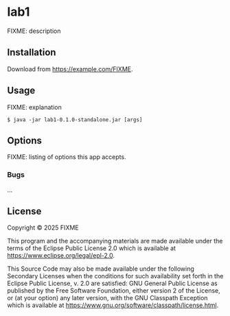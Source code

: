 # lab1

FIXME: description

## Installation

Download from https://example.com/FIXME.

## Usage

FIXME: explanation

    $ java -jar lab1-0.1.0-standalone.jar [args]

## Options

FIXME: listing of options this app accepts.


### Bugs

...
## License

Copyright © 2025 FIXME

This program and the accompanying materials are made available under the
terms of the Eclipse Public License 2.0 which is available at
https://www.eclipse.org/legal/epl-2.0.

This Source Code may also be made available under the following Secondary
Licenses when the conditions for such availability set forth in the Eclipse
Public License, v. 2.0 are satisfied: GNU General Public License as published by
the Free Software Foundation, either version 2 of the License, or (at your
option) any later version, with the GNU Classpath Exception which is available
at https://www.gnu.org/software/classpath/license.html.
